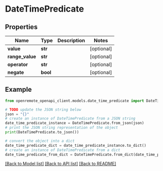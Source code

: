 # DateTimePredicate


## Properties

Name | Type | Description | Notes
------------ | ------------- | ------------- | -------------
**value** | **str** |  | [optional] 
**range_value** | **str** |  | [optional] 
**operator** | **str** |  | [optional] 
**negate** | **bool** |  | [optional] 

## Example

```python
from openremote_openapi_client.models.date_time_predicate import DateTimePredicate

# TODO update the JSON string below
json = "{}"
# create an instance of DateTimePredicate from a JSON string
date_time_predicate_instance = DateTimePredicate.from_json(json)
# print the JSON string representation of the object
print(DateTimePredicate.to_json())

# convert the object into a dict
date_time_predicate_dict = date_time_predicate_instance.to_dict()
# create an instance of DateTimePredicate from a dict
date_time_predicate_from_dict = DateTimePredicate.from_dict(date_time_predicate_dict)
```
[[Back to Model list]](../README.md#documentation-for-models) [[Back to API list]](../README.md#documentation-for-api-endpoints) [[Back to README]](../README.md)


